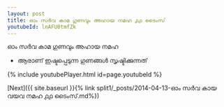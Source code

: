 ```yaml
---
layout: post
title: ഓം സർവ കാമ ഗുണവും അഹായ നമഹ ൧൧ ടൈംസ്
youtubeId: lnAFU0tmfZk
---
```

 
 
 ഓം സർവ കാമ ഗുണവും അഹായ നമഹ 
 
 -  ആരാണ് ഇഷ്ടപ്പെടുന്ന ഗുണങ്ങൾ സൃഷ്ടിക്കുന്നത് 
 
  
 
  
 
 
 
 
 
 


{% include youtubePlayer.html id=page.youtubeId %}
 
[Next]({{ site.baseurl }}{% link  split1/_posts/2014-04-13-ഓം സർവ കായ വയവ നമഹ ൧൧ ടൈംസ്.md%})
 
